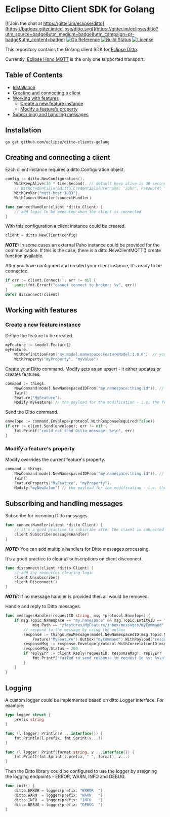 # Eclipse Ditto Client SDK for Golang

[![Join the chat at https://gitter.im/eclipse/ditto](https://badges.gitter.im/eclipse/ditto.svg)](https://gitter.im/eclipse/ditto?utm_source=badge&utm_medium=badge&utm_campaign=pr-badge&utm_content=badge)
[![Go Reference](https://pkg.go.dev/badge/github.com/eclipse/ditto-clients-golang.svg)](https://pkg.go.dev/github.com/eclipse/ditto-clients-golang)
[![Build Status](https://github.com/eclipse/ditto-clients-golang/workflows/Go/badge.svg)](https://github.com/eclipse/ditto-clients-golang/actions?query=workflow%3AGo)
[![License](https://img.shields.io/badge/License-EPL%202.0-green.svg)](https://opensource.org/licenses/EPL-2.0)

This repository contains the Golang client SDK for [Eclipse Ditto](https://eclipse.org/ditto/).

Currently, [Eclipse Hono MQTT](https://www.eclipse.org/hono/docs/user-guide/mqtt-adapter/) is the only one supported transport.

Table of Contents
-----------------
* [Installation](#Installation)
* [Creating and connecting a client](#Creating-and-connecting-a-client)
* [Working with features](#Working-with-features)
    * [Create a new feature instance](#Create-new-feature-instance)
    * [Modify a feature's property](#Modify-a-feature's-property)
* [Subscribing and handling messages](#Subscribing-and-handling-messages)

## Installation

```
go get github.com/eclipse/ditto-clients-golang
```

## Creating and connecting a client

Each client instance requires a ditto.Configuration object.

```go
config := ditto.NewConfiguration().
    WithKeepAlive(30 * time.Second). // default keep alive is 30 seconds
    // WithCredentials(&ditto.Credentials{Username: "John", Password: "qwerty"}). if such are available or required
    WithBroker("mqtt-host:1883").
    WithConnectHandler(connectHandler)

func connectHandler(client *ditto.Client) {
    // add logic to be executed when the client is connected
}
```

With this configuration a client instance could be created.

```go
client = ditto.NewClient(config)
```
**_NOTE:_** In some cases an external Paho instance could be provided for the communication. If this is the case, there is a ditto.NewClientMQTT() create function available.

After you have configured and created your client instance, it's ready to be connected.
```go
if err := client.Connect(); err != nil {
    panic(fmt.Errorf("cannot connect to broker: %v", err))
}
defer disconnect(client)
```


## Working with features

### Create a new feature instance

Define the feature to be created.

```go
myFeature := &model.Feature{}
myFeature.
    WithDefinitionFrom("my.model.namespace:FeatureModel:1.0.0"). // you can provide a semantic definition of your feature
    WithProperty("myProperty", "myValue")
```

Create your Ditto command. Modify acts as an upsert - it either updates or creates features.

```go
command := things.
    NewCommand(model.NewNamespacedIDFrom("my.namespace:thing.id")). // specify which thing you will send the command to
    Twin().
    Feature("MyFeature").
    Modify(myFeature) // the payload for the modification - i.e. the feature's JSON representation
```

Send the Ditto command.

```go
envelope := command.Envelope(protocol.WithResponseRequired(false))
if err := client.Send(envelope); err != nil {
    fmt.Printf("could not send Ditto message: %v\n", err)
}
```

### Modify a feature's property

Modify overrides the current feature's property.

```go
command = things.
    NewCommand(model.NewNamespacedIDFrom("my.namespace:thing.id")). // specify which thing you will send the command to
    Twin().
    FeatureProperty("MyFeature", "myProperty").
    Modify("myNewValue") // the payload for the modification - i.e. the new property's value JSON representation
```

## Subscribing and handling messages

Subscribe for incoming Ditto messages.

```go
func connectHandler(client *ditto.Client) {
    // it's a good practise to subscribe after the client is connected
    client.Subscribe(messagesHandler)
}
```
**_NOTE:_** You can add multiple handlers for Ditto messages processing.

It's a good practice to clear all subscriptions on client disconnect.
```go
func disconnect(client *ditto.Client) {
    // add any resources clearing logic
    client.Unsubscribe()
    client.Disconnect()
}
```
**_NOTE:_** If no message handler is provided then all would be removed.

Handle and reply to Ditto messages.

```go
func messagesHandler(requestID string, msg *protocol.Envelope) {
    if msg.Topic.Namespace == "my.namespace" && msg.Topic.EntityID == "thing.id" &&
            msg.Path == "/features/MyFeature/inbox/messages/myCommand" {
        // respond to the message by using the outbox
        response := things.NewMessage(model.NewNamespacedID(msg.Topic.Namespace, msg.Topic.EntityID)).
            Feature("MyFeature").Outbox("myCommand").WithPayload("responsePayload")
        responseMsg := response.Envelope(protocol.WithCorrelationID(msg.Headers.CorrelationID()), protocol.WithResponseRequired(false))
        responseMsg.Status = 200
        if replyErr := client.Reply(requestID, responseMsg); replyErr != nil {
            fmt.Printf("failed to send response to request Id %s: %v\n", requestID, replyErr)
        }
    }
}
```

## Logging

A custom logger could be implemented based on ditto.Logger interface. For example:

```go
type logger struct {
	prefix string
}

func (l logger) Println(v ...interface{}) {
    fmt.Println(l.prefix, fmt.Sprint(v...))
}

func (l logger) Printf(format string, v ...interface{}) {
    fmt.Printf(fmt.Sprint(l.prefix, " ", format), v...)
}
```

Then the Ditto library could be configured to use the logger by assigning the logging endpoints - ERROR, WARN, INFO and DEBUG.

```go
func init() {
    ditto.ERROR = logger{prefix: "ERROR  "}
    ditto.WARN  = logger{prefix: "WARN   "}
    ditto.INFO  = logger{prefix: "INFO   "}
    ditto.DEBUG = logger{prefix: "DEBUG  "}
}
```
